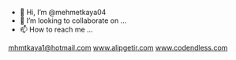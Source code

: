 - 👋 Hi, I’m @mehmetkaya04
- 💞️ I’m looking to collaborate on ...
- 📫 How to reach me ...

mhmtkaya1@hotmail.com
www.alipgetir.com
www.codendless.com

